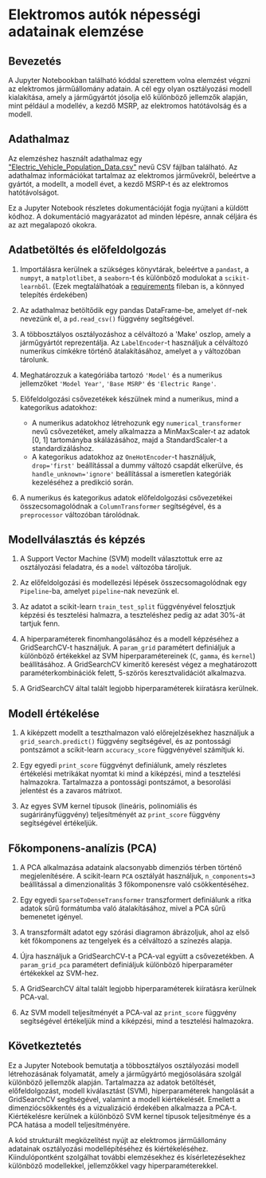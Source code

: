 # Elektromos autók népességi adatainak elemzése

## Bevezetés

A Jupyter Notebookban található kóddal szerettem volna elemzést végzni az elektromos járműállomány adatain.
A cél egy olyan osztályozási modell kialakítása, amely a járműgyártót jósolja elő különböző jellemzők alapján, mint például a modellév, a kezdő MSRP, az elektromos hatótávolság és a modell.

## Adathalmaz

Az elemzéshez használt adathalmaz egy ["Electric_Vehicle_Population_Data.csv"](./Electric_Vehicle_Population_Data.csv) nevű CSV fájlban található. Az adathalmaz információkat tartalmaz az elektromos járművekről, beleértve a gyártót, a modellt, a modell évet, a kezdő MSRP-t és az elektromos hatótávolságot.

Ez a Jupyter Notebook részletes dokumentációját fogja nyújtani a küldött kódhoz. A dokumentáció magyarázatot ad minden lépésre, annak céljára és az azt megalapozó okokra.

## Adatbetöltés és előfeldolgozás

1. Importálásra kerülnek a szükséges könyvtárak, beleértve a `pandast`, a `numpyt`, a `matplotlibet`, a `seaborn`-t és különböző modulokat a `scikit-learnből`. (Ezek megtalálhatóak a [requirements](./requirements.txt) fileban is, a könnyed telepítés érdekében)

2. Az adathalmaz betöltődik egy pandas DataFrame-be, amelyet `df`-nek nevezünk el, a `pd.read_csv()` függvény segítségével.

3. A többosztályos osztályozáshoz a célváltozó a 'Make' oszlop, amely a járműgyártót reprezentálja. Az `LabelEncoder`-t használjuk a célváltozó numerikus címkékre történő átalakításához, amelyet a `y` változóban tárolunk.

4. Meghatározzuk a kategóriába tartozó `'Model'` és a numerikus jellemzőket `'Model Year'`, `'Base MSRP'` és `'Electric Range'`.

5. Előfeldolgozási csővezetékek készülnek mind a numerikus, mind a kategorikus adatokhoz:

   - A numerikus adatokhoz létrehozunk egy `numerical_transformer` nevű csővezetéket, amely alkalmazza a MinMaxScaler-t az adatok [0, 1] tartományba skálázásához, majd a StandardScaler-t a standardizáláshoz.
   - A kategorikus adatokhoz az `OneHotEncoder`-t használjuk, `drop='first'` beállítással a dummy változó csapdát elkerülve, és `handle_unknown='ignore'` beállítással a ismeretlen kategóriák kezeléséhez a predikció során.

6. A numerikus és kategorikus adatok előfeldolgozási csővezetékei összecsomagolódnak a `ColumnTransformer` segítségével, és a `preprocessor` változóban tárolódnak.

## Modellválasztás és képzés

1. A Support Vector Machine (SVM) modellt választottuk erre az osztályozási feladatra, és a `model` változóba tároljuk.

2. Az előfeldolgozási és modellezési lépések összecsomagolódnak egy `Pipeline`-ba, amelyet `pipeline`-nak nevezünk el.

3. Az adatot a scikit-learn `train_test_split` függvényével felosztjuk képzési és tesztelési halmazra, a teszteléshez pedig az adat 30%-át tartjuk fenn.

4. A hiperparaméterek finomhangolásához és a modell képzéséhez a GridSearchCV-t használjuk. A `param_grid` paramétert definiáljuk a különböző értékekkel az SVM hiperparamétereinek (`C`, `gamma`, és `kernel`) beállításához. A GridSearchCV kimerítő keresést végez a meghatározott paraméterkombinációk felett, 5-szörös keresztvalidációt alkalmazva.

5. A GridSearchCV által talált legjobb hiperparaméterek kiíratásra kerülnek.

## Modell értékelése

1. A kiképzett modellt a teszthalmazon való előrejelzésekhez használjuk a `grid_search.predict()` függvény segítségével, és az pontossági pontszámot a scikit-learn `accuracy_score` függvényével számítjuk ki.

2. Egy egyedi `print_score` függvényt definiálunk, amely részletes értékelési metrikákat nyomtat ki mind a kiképzési, mind a tesztelési halmazokra. Tartalmazza a pontossági pontszámot, a besorolási jelentést és a zavaros mátrixot.

3. Az egyes SVM kernel típusok (lineáris, polinomiális és sugárirányfüggvény) teljesítményét az `print_score` függvény segítségével értékeljük.

## Főkomponens-analízis (PCA)

1. A PCA alkalmazása adataink alacsonyabb dimenziós térben történő megjelenítésére. A scikit-learn `PCA` osztályát használjuk, `n_components=3` beállítással a dimenzionalitás 3 főkomponensre való csökkentéséhez.

2. Egy egyedi `SparseToDenseTransformer` transzformert definiálunk a ritka adatok sűrű formátumba való átalakításához, mivel a PCA sűrű bemenetet igényel.

3. A transzformált adatot egy szórási diagramon ábrázoljuk, ahol az első két főkomponens az tengelyek és a célváltozó a színezés alapja.

4. Újra használjuk a GridSearchCV-t a PCA-val együtt a csővezetékben. A `param_grid_pca` paramétert definiáljuk különböző hiperparaméter értékekkel az SVM-hez.

5. A GridSearchCV által talált legjobb hiperparaméterek kiíratásra kerülnek PCA-val.

6. Az SVM modell teljesítményét a PCA-val az `print_score` függvény segítségével értékeljük mind a kiképzési, mind a tesztelési halmazokra.

## Következtetés

Ez a Jupyter Notebook bemutatja a többosztályos osztályozási modell létrehozásának folyamatát, amely a járműgyártó megjósolására szolgál különböző jellemzők alapján. Tartalmazza az adatok betöltését, előfeldolgozást, modell kiválasztást (SVM), hiperparaméterek hangolását a GridSearchCV segítségével, valamint a modell kiértékelését. Emellett a dimenziócsökkentés és a vizualizáció érdekében alkalmazza a PCA-t. Kiértékelésre kerülnek a különböző SVM kernel típusok teljesítménye és a PCA hatása a modell teljesítményére.

A kód strukturált megközelítést nyújt az elektromos járműállomány adatainak osztályozási modellépítéséhez és kiértékeléséhez. Kiindulópontként szolgálhat további elemzésekhez és kísérletezésekhez különböző modellekkel, jellemzőkkel vagy hiperparaméterekkel.
